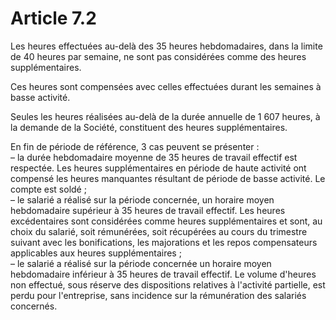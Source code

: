 # Article 7.2

Les heures effectuées au-delà des 35 heures hebdomadaires, dans la limite de 40 heures par semaine, ne sont pas considérées comme des heures supplémentaires.

Ces heures sont compensées avec celles effectuées durant les semaines à basse activité.

Seules les heures réalisées au-delà de la durée annuelle de 1 607 heures, à la demande de la Société, constituent des heures supplémentaires.

En fin de période de référence, 3 cas peuvent se présenter :  
 – la durée hebdomadaire moyenne de 35 heures de travail effectif est respectée. Les heures supplémentaires en période de haute activité ont compensé les heures manquantes résultant de période de basse activité. Le compte est soldé ;  
 – le salarié a réalisé sur la période concernée, un horaire moyen hebdomadaire supérieur à 35 heures de travail effectif. Les heures excédentaires sont considérées comme heures supplémentaires et sont, au choix du salarié, soit rémunérées, soit récupérées au cours du trimestre suivant avec les bonifications, les majorations et les repos compensateurs applicables aux heures supplémentaires ;  
 – le salarié a réalisé sur la période concernée un horaire moyen hebdomadaire inférieur à 35 heures de travail effectif. Le volume d'heures non effectué, sous réserve des dispositions relatives à l'activité partielle, est perdu pour l'entreprise, sans incidence sur la rémunération des salariés concernés.

